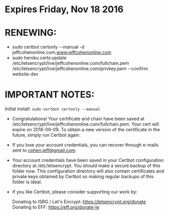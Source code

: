 # Expires Friday, Nov 18 2016

# RENEWING:

- sudo certbot certonly --manual -d jeffcohenonline.com,www.jeffcohenonline.com
- sudo heroku certs:update /etc/letsencrypt/live/jeffcohenonline.com/fullchain.pem /etc/letsencrypt/live/jeffcohenonline.com/privkey.pem --confirm website-dev


# IMPORTANT NOTES:

Initial install: `sudo certbot certonly --manual`

 - Congratulations! Your certificate and chain have been saved at
   /etc/letsencrypt/live/jeffcohenonline.com/fullchain.pem. Your cert
   will expire on 2016-09-09. To obtain a new version of the
   certificate in the future, simply run Certbot again.
 - If you lose your account credentials, you can recover through
   e-mails sent to cohen.jeff@gmail.com.
 - Your account credentials have been saved in your Certbot
   configuration directory at /etc/letsencrypt. You should make a
   secure backup of this folder now. This configuration directory will
   also contain certificates and private keys obtained by Certbot so
   making regular backups of this folder is ideal.
 - If you like Certbot, please consider supporting our work by:

   Donating to ISRG / Let's Encrypt:   https://letsencrypt.org/donate
   Donating to EFF:                    https://eff.org/donate-le

